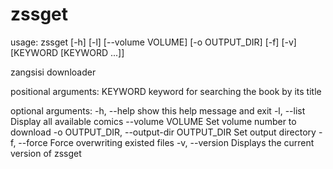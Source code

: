 # zssget

usage: zssget [-h] [-l] [--volume VOLUME] [-o OUTPUT_DIR] [-f] [-v]
              [KEYWORD [KEYWORD ...]]

zangsisi downloader

positional arguments:
  KEYWORD               keyword for searching the book by its title

optional arguments:
  -h, --help            show this help message and exit
  -l, --list            Display all available comics
  --volume VOLUME       Set volume number to download
  -o OUTPUT_DIR, --output-dir OUTPUT_DIR
                        Set output directory
  -f, --force           Force overwriting existed files
  -v, --version         Displays the current version of zssget
